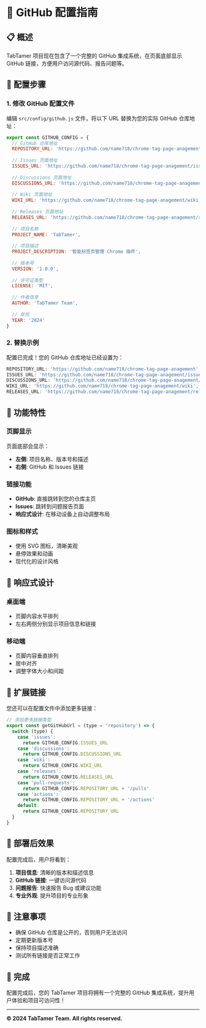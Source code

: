 # 🚀 GitHub 配置指南

## 📋 概述

TabTamer 项目现在包含了一个完整的 GitHub 集成系统，在页面底部显示 GitHub 链接，方便用户访问源代码、报告问题等。

## 🔧 配置步骤

### 1. 修改 GitHub 配置文件

编辑 `src/config/github.js` 文件，将以下 URL 替换为您的实际 GitHub 仓库地址：

```javascript
export const GITHUB_CONFIG = {
  // GitHub 仓库地址
  REPOSITORY_URL: 'https://github.com/name718/chrome-tag-page-anagement',
  
  // Issues 页面地址
  ISSUES_URL: 'https://github.com/name718/chrome-tag-page-anagement/issues',
  
  // Discussions 页面地址
  DISCUSSIONS_URL: 'https://github.com/name718/chrome-tag-page-anagement/discussions',
  
  // Wiki 页面地址
  WIKI_URL: 'https://github.com/name718/chrome-tag-page-anagement/wiki',
  
  // Releases 页面地址
  RELEASES_URL: 'https://github.com/name718/chrome-tag-page-anagement/releases',
  
  // 项目名称
  PROJECT_NAME: 'TabTamer',
  
  // 项目描述
  PROJECT_DESCRIPTION: '智能标签页管理 Chrome 插件',
  
  // 版本号
  VERSION: '1.0.0',
  
  // 许可证类型
  LICENSE: 'MIT',
  
  // 作者信息
  AUTHOR: 'TabTamer Team',
  
  // 年份
  YEAR: '2024'
}
```

### 2. 替换示例

配置已完成！您的 GitHub 仓库地址已经设置为：

```javascript
REPOSITORY_URL: 'https://github.com/name718/chrome-tag-page-anagement',
ISSUES_URL: 'https://github.com/name718/chrome-tag-page-anagement/issues',
DISCUSSIONS_URL: 'https://github.com/name718/chrome-tag-page-anagement/discussions',
WIKI_URL: 'https://github.com/name718/chrome-tag-page-anagement/wiki',
RELEASES_URL: 'https://github.com/name718/chrome-tag-page-anagement/releases',
```

## 🎯 功能特性

### 页脚显示

页面底部会显示：

- **左侧**: 项目名称、版本号和描述
- **右侧**: GitHub 和 Issues 链接

### 链接功能

- **GitHub**: 直接跳转到您的仓库主页
- **Issues**: 跳转到问题报告页面
- **响应式设计**: 在移动设备上自动调整布局

### 图标和样式

- 使用 SVG 图标，清晰美观
- 悬停效果和动画
- 现代化的设计风格

## 📱 响应式设计

### 桌面端
- 页脚内容水平排列
- 左右两侧分别显示项目信息和链接

### 移动端
- 页脚内容垂直排列
- 居中对齐
- 调整字体大小和间距

## 🔗 扩展链接

您还可以在配置文件中添加更多链接：

```javascript
// 添加更多链接类型
export const getGitHubUrl = (type = 'repository') => {
  switch (type) {
    case 'issues':
      return GITHUB_CONFIG.ISSUES_URL
    case 'discussions':
      return GITHUB_CONFIG.DISCUSSIONS_URL
    case 'wiki':
      return GITHUB_CONFIG.WIKI_URL
    case 'releases':
      return GITHUB_CONFIG.RELEASES_URL
    case 'pull-requests':
      return GITHUB_CONFIG.REPOSITORY_URL + '/pulls'
    case 'actions':
      return GITHUB_CONFIG.REPOSITORY_URL + '/actions'
    default:
      return GITHUB_CONFIG.REPOSITORY_URL
  }
}
```

## 🚀 部署后效果

配置完成后，用户将看到：

1. **项目信息**: 清晰的版本和描述信息
2. **GitHub 链接**: 一键访问源代码
3. **问题报告**: 快速报告 Bug 或建议功能
4. **专业外观**: 提升项目的专业形象

## 📝 注意事项

- 确保 GitHub 仓库是公开的，否则用户无法访问
- 定期更新版本号
- 保持项目描述准确
- 测试所有链接是否正常工作

## 🎉 完成

配置完成后，您的 TabTamer 项目将拥有一个完整的 GitHub 集成系统，提升用户体验和项目可访问性！

---

**© 2024 TabTamer Team. All rights reserved.**
